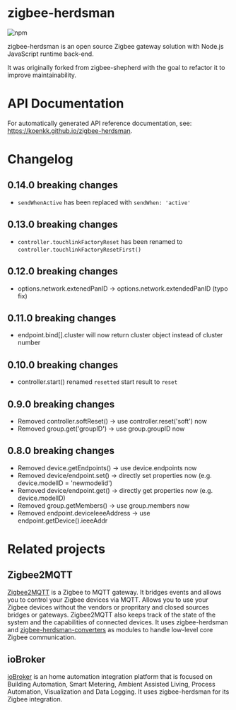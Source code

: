 # zigbee-herdsman

![npm](https://img.shields.io/npm/v/zigbee-herdsman)

zigbee-herdsman is an open source Zigbee gateway solution with Node.js JavaScript runtime back-end.

It was originally forked from zigbee-shepherd with the goal to refactor it to improve maintainability.

# API Documentation

For automatically generated API reference documentation, see: https://koenkk.github.io/zigbee-herdsman.

# Changelog

## 0.14.0 breaking changes

-   `sendWhenActive` has been replaced with `sendWhen: 'active'`

## 0.13.0 breaking changes

-   `controller.touchlinkFactoryReset` has been renamed to `controller.touchlinkFactoryResetFirst()`

## 0.12.0 breaking changes

-   options.network.extenedPanID -> options.network.extendedPanID (typo fix)

## 0.11.0 breaking changes

-   endpoint.bind[].cluster will now return cluster object instead of cluster number

## 0.10.0 breaking changes

-   controller.start() renamed `resetted` start result to `reset`

## 0.9.0 breaking changes

-   Removed controller.softReset() -> use controller.reset('soft') now
-   Removed group.get('groupID') -> use group.groupID now

## 0.8.0 breaking changes

-   Removed device.getEndpoints() -> use device.endpoints now
-   Removed device/endpoint.set() -> directly set properties now (e.g. device.modelID = 'newmodelid')
-   Removed device/endpoint.get() -> directly get properties now (e.g. device.modelID)
-   Removed group.getMembers() -> use group.members now
-   Removed endpoint.deviceIeeeAddress -> use endpoint.getDevice().ieeeAddr

# Related projects

## Zigbee2MQTT

[Zigbee2MQTT](https://github.com/Koenkk/zigbee2mqtt) is a Zigbee to MQTT gateway. It bridges events and allows you to control your Zigbee devices via MQTT. Allows you to use your Zigbee devices without the vendors or propritary and closed sources bridges or gateways. Zigbee2MQTT also keeps track of the state of the system and the capabilities of connected devices. It uses zigbee-herdsman and [zigbee-herdsman-converters](https://github.com/Koenkk/zigbee-herdsman-converters) as modules to handle low-level core Zigbee communication.

## ioBroker

[ioBroker](https://github.com/ioBroker) is an home automation integration platform that is focused on Building Automation, Smart Metering, Ambient Assisted Living, Process Automation, Visualization and Data Logging. It uses zigbee-herdsman for its Zigbee integration.
